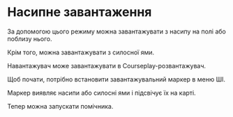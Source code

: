 # Насипне завантаження

  
  
За допомогою цього режиму можна завантажувати з насипу на полі або поблизу нього.  
  
Крім того, можна завантажувати з силосної ями.  
  
Навантажувач може завантажувати в Courseplay-розвантажувач.  
  


  
  
Щоб почати, потрібно встановити завантажувальний маркер в меню ШІ.  
  
Маркер виявляє насипи або силосні ями і підсвічує їх на карті.  
  
Тепер можна запускати помічника.  
  


